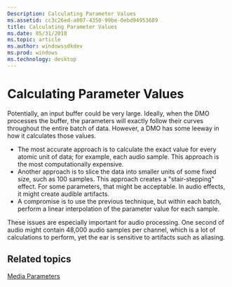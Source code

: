 ```yaml
---
Description: Calculating Parameter Values
ms.assetid: cc3c26ed-a007-4350-99be-0ebd94953689
title: Calculating Parameter Values
ms.date: 05/31/2018
ms.topic: article
ms.author: windowssdkdev
ms.prod: windows
ms.technology: desktop
---
```


# Calculating Parameter Values

Potentially, an input buffer could be very large. Ideally, when the DMO processes the buffer, the parameters will exactly follow their curves throughout the entire batch of data. However, a DMO has some leeway in how it calculates those values.

-   The most accurate approach is to calculate the exact value for every atomic unit of data; for example, each audio sample. This approach is the most computationally expensive.
-   Another approach is to slice the data into smaller units of some fixed size, such as 100 samples. This approach creates a "stair-stepping" effect. For some parameters, that might be acceptable. In audio effects, it might create audible artifacts.
-   A compromise is to use the previous technique, but within each batch, perform a linear interpolation of the parameter value for each sample.

These issues are especially important for audio processing. One second of audio might contain 48,000 audio samples per channel, which is a lot of calculations to perform, yet the ear is sensitive to artifacts such as aliasing.

## Related topics

<dl> <dt>

[Media Parameters](media-parameters.md)
</dt> </dl>

 

 



